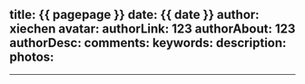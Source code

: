 title: {{ pagepage }}
date: {{ date }}
author: xiechen
avatar: 
authorLink: 123
authorAbout: 123
authorDesc: 
comments:
keywords:
description:
photos:
- 
---
